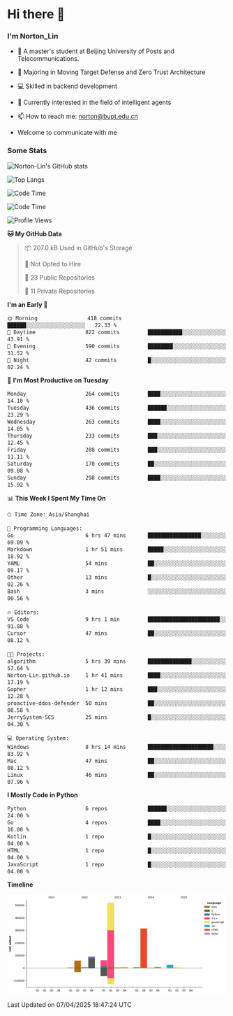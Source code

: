 
# Hi there 👋

### I'm Norton_Lin
- 🏫 A master's student at Beijing University of Posts and Telecommunications.
- 🌱 Majoring in Moving Target Defense and Zero Trust Architecture
- 💻 Skilled in backend development
- 🤖 Currently interested in the field of intelligent agents
- 📫 How to reach me: [norton@bupt.edu.cn](mailto:norton@bupt.edu.cn)

- Welcome to communicate with me

### Some Stats
![Norton-Lin's GitHub stats](https://github-readme-stats.vercel.app/api?username=Norton-Lin&count_private=true&show_icons=true&theme=radical)

![Top Langs](https://github-readme-stats.vercel.app/api/top-langs/?username=Norton-Lin&langs_count=10&layout=compact)

![Code Time](https://github-readme-stats.vercel.app/api/wakatime?username=Norton_Lin)

<!--START_SECTION:waka-->
![Code Time](http://img.shields.io/badge/Code%20Time-944%20hrs%2010%20mins-blue)

![Profile Views](http://img.shields.io/badge/Profile%20Views-6-blue)

**🐱 My GitHub Data** 

> 📦 207.0 kB Used in GitHub's Storage 
 > 
> 🚫 Not Opted to Hire
 > 
> 📜 23 Public Repositories 
 > 
> 🔑 11 Private Repositories 
 > 
**I'm an Early 🐤** 

```text
🌞 Morning                418 commits         ██████░░░░░░░░░░░░░░░░░░░   22.33 % 
🌆 Daytime                822 commits         ███████████░░░░░░░░░░░░░░   43.91 % 
🌃 Evening                590 commits         ████████░░░░░░░░░░░░░░░░░   31.52 % 
🌙 Night                  42 commits          █░░░░░░░░░░░░░░░░░░░░░░░░   02.24 % 
```
📅 **I'm Most Productive on Tuesday** 

```text
Monday                   264 commits         ████░░░░░░░░░░░░░░░░░░░░░   14.10 % 
Tuesday                  436 commits         ██████░░░░░░░░░░░░░░░░░░░   23.29 % 
Wednesday                263 commits         ████░░░░░░░░░░░░░░░░░░░░░   14.05 % 
Thursday                 233 commits         ███░░░░░░░░░░░░░░░░░░░░░░   12.45 % 
Friday                   208 commits         ███░░░░░░░░░░░░░░░░░░░░░░   11.11 % 
Saturday                 170 commits         ██░░░░░░░░░░░░░░░░░░░░░░░   09.08 % 
Sunday                   298 commits         ████░░░░░░░░░░░░░░░░░░░░░   15.92 % 
```


📊 **This Week I Spent My Time On** 

```text
🕑︎ Time Zone: Asia/Shanghai

💬 Programming Languages: 
Go                       6 hrs 47 mins       █████████████████░░░░░░░░   69.09 % 
Markdown                 1 hr 51 mins        █████░░░░░░░░░░░░░░░░░░░░   18.92 % 
YAML                     54 mins             ██░░░░░░░░░░░░░░░░░░░░░░░   09.17 % 
Other                    13 mins             █░░░░░░░░░░░░░░░░░░░░░░░░   02.26 % 
Bash                     3 mins              ░░░░░░░░░░░░░░░░░░░░░░░░░   00.56 % 

🔥 Editors: 
VS Code                  9 hrs 1 min         ███████████████████████░░   91.88 % 
Cursor                   47 mins             ██░░░░░░░░░░░░░░░░░░░░░░░   08.12 % 

🐱‍💻 Projects: 
algorithm                5 hrs 39 mins       ██████████████░░░░░░░░░░░   57.64 % 
Norton-Lin.github.io     1 hr 41 mins        ████░░░░░░░░░░░░░░░░░░░░░   17.19 % 
Gopher                   1 hr 12 mins        ███░░░░░░░░░░░░░░░░░░░░░░   12.28 % 
proactive-ddos-defender  50 mins             ██░░░░░░░░░░░░░░░░░░░░░░░   08.58 % 
JerrySystem-SCS          25 mins             █░░░░░░░░░░░░░░░░░░░░░░░░   04.30 % 

💻 Operating System: 
Windows                  8 hrs 14 mins       █████████████████████░░░░   83.92 % 
Mac                      47 mins             ██░░░░░░░░░░░░░░░░░░░░░░░   08.12 % 
Linux                    46 mins             ██░░░░░░░░░░░░░░░░░░░░░░░   07.96 % 
```

**I Mostly Code in Python** 

```text
Python                   6 repos             ██████░░░░░░░░░░░░░░░░░░░   24.00 % 
Go                       4 repos             ████░░░░░░░░░░░░░░░░░░░░░   16.00 % 
Kotlin                   1 repo              █░░░░░░░░░░░░░░░░░░░░░░░░   04.00 % 
HTML                     1 repo              █░░░░░░░░░░░░░░░░░░░░░░░░   04.00 % 
JavaScript               1 repo              █░░░░░░░░░░░░░░░░░░░░░░░░   04.00 % 
```



**Timeline**

![Lines of Code chart](https://raw.githubusercontent.com/Norton-Lin/Norton-Lin/main/assets/bar_graph.png)


 Last Updated on 07/04/2025 18:47:24 UTC
<!--END_SECTION:waka-->
